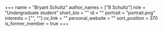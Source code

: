 +++
name = "Bryant Schultz"
author_names = ["B Schultz"]
role = "Undergraduate student"
short_bio = ""
id = ""
portrait = "portrait.png"
interests = ["", ""]
cv_link = ""
personal_website = ""
sort_position = 370
is_former_member = true
+++

